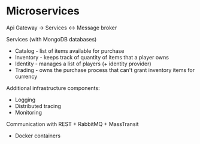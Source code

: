 # Microservices

Api Gateway -> Services <-> Message broker

Services (with MongoDB databases)
- Catalog - list of items available for purchase
- Inventory - keeps track of quantity of items that a player owns
- Identity - manages a list of players (+ identity provider)
- Trading - owns the purchase process that can't grant inventory items for currency

Additional infrastructure components:
- Logging
- Distributed tracing
- Monitoring

Communication with REST + RabbitMQ + MassTransit
+ Docker containers

